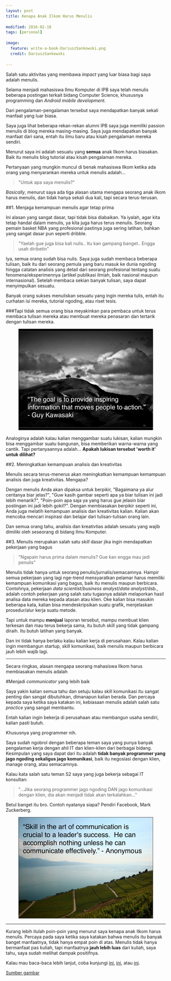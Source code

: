 ```yaml
---
layout: post
title: Kenapa Anak Ilkom Harus Menulis

modified: 2016-02-18
tags: [personal]

image:
  feature: write-a-book-DariuszSankowski.png
  credit: DariuszSankowski

---
```


Salah satu aktivitas yang membawa *impact* yang luar biasa bagi saya adalah menulis.

Selama menjadi mahasiswa Ilmu Komputer di IPB saya telah menulis beberapa postingan terkait bidang Computer Science, khususnya programming dan *Android mobile development*.

Dari pengalaman-pengalaman tersebut saya mendapatkan banyak sekali manfaat yang luar biasa.

Saya juga lihat beberapa rekan-rekan alumni IPB saya juga memiliki passion menulis di blog mereka masing-masing. Saya juga mendapatkan banyak manfaat dari sana, entah itu ilmu baru atau kisah pengalaman mereka sendiri.

Menurut saya ini adalah sesuatu yang **semua** anak Ilkom harus biasakan. Baik itu menulis blog tutorial atau kisah pengalaman mereka.

Pertanyaan yang mungkin muncul di benak mahasiswa Ilkom ketika ada orang yang menyarankan mereka untuk menulis adalah...

>"Untuk apa saya menulis?"

*Basically*, menurut saya ada tiga alasan utama mengapa seorang anak ilkom harus menulis, dan tidak hanya sekali dua kali, tapi secara terus-terusan.

<!--excerpt-->

##1. Menjaga kemampuan menulis agar tetap prima

Ini alasan yang sangat dasar, tapi tidak bisa diabaikan. Ya iyalah, agar kita tetap handal dalam menulis, ya kita juga harus terus menulis. Seorang pemain basket NBA yang profesional pastinya juga sering latihan, bahkan yang sangat dasar pun seperti dribble.

>"Yaelah gue juga bisa kali nulis.. Itu kan gampang banget.. Engga usah diribetin"

Iya, semua orang sudah bisa nulis. Saya juga sudah membaca beberapa tulisan, baik itu dari seorang pemula yang baru masuk ke dunia ngoding hingga catatan analisis yang detail dari seorang profesional tentang suatu fenomena/eksperimennya (artikel publikasi ilmiah, baik nasional maupun internasional). Setelah membaca sekian banyak tulisan, saya dapat menyimpulkan sesuatu.

Banyak orang sukses menuliskan sesuatu yang ingin mereka tulis, entah itu curhatan isi mereka, tutorial ngoding, atau riset tesis.

###Tapi tidak semua orang bisa meyakinkan para pembaca untuk terus membaca tulisan mereka atau membuat mereka penasaran dan tertarik dengan tulisan mereka.

<figure>
	<img src="/images/posts/101-inspiring-quotes-about-communication-46-638.jpg" alt="">
</figure>

Analoginya adalah kalau kalian menggambar suatu lukisan, kalian mungkin bisa menggambar suatu bangunan, bisa memberikan warna-warna yang cantik. Tapi pertanyaannya adalah... **Apakah lukisan tersebut 'worth it' untuk dilihat?**

##2. Meningkatkan kemampuan analisis dan kreativitas

Menulis secara terus-menerus akan meningkatkan kemampuan kemampuan analisis dan juga kreativitas. Mengapa?

Dengan menulis Anda akan dipaksa untuk berpikir, "Bagaimana ya alur ceritanya biar jelas?", "Guw kasih gambar seperti apa ya biar tulisan ini jadi lebih menarik?", "Poin-poin apa saja ya yang harus gue jelasin biar postingan ini jadi lebih gokil?". Dengan membiasakan berpikir seperti ini, Anda juga melatih kemampuan analisis dan kreativitas kalian. Kalian akan mencoba mencari inspirasi dan belajar dari tulisan-tulisan orang lain.

Dan semua orang tahu, analisis dan kreativtias adalah sesuatu yang wajib dimiliki oleh seseorang di bidang Ilmu Komputer.

##3. Menulis merupakan salah satu *skill* dasar jika ingin mendapatkan pekerjaan yang bagus

>"Ngapain harus prima dalam menulis? Gue kan engga mau jadi penulis"

Menulis tidak hanya untuk seorang penulis/jurnalis/semacamnya. Hampir semua pekerjaan yang lagi nge-trend mensyaratkan pelamar harus memiliki kemampuan komunikasi yang bagus, baik itu menulis maupun berbicara. Contohnya, pekerjaan *data scientist*/*business analyst*/*data analyst*/dsb., adalah contoh pekerjaan yang salah satu tugasnya adalah melaporkan hasil analisa data mereka kepada atasan atau klien. Oke kalian bisa masukin beberapa kata, kalian bisa mendeskripsikan suatu grafik, menjelaskan prosedur/alur kerja suatu metode.

Tapi untuk mampu **menjual** laporan tersebut, mampu membuat klien terkesan dan mau terus bekerja sama, itu butuh skill yang tidak gampang diraih. Itu butuh latihan yang banyak.

Dan ini tidak hanya berlaku kalau kalian kerja di perusahaan. Kalau kalian ingin membangun startup, skill komunikasi, baik menulis maupun berbicara jauh lebih wajib lagi.


***


Secara ringkas, alasan mengapa seorang mahasiswa Ilkom harus membiasakan menulis adalah

#Menjadi *communicator* yang lebih baik

Saya yakin kalian semua tahu dan setuju kalau skill komunikasi itu sangat penting dan sangat dibutuhkan, dimanapun kalian berada. Dan percaya kepada saya ketika saya katakan ini, kebiasaan menulis adalah salah satu *practice* yang sangat membantu.

Entah kalian ingin bekerja di perusahaan atau membangun usaha sendiri, kalian pasti butuh.

Khususnya yang programmer nih.

Saya sudah ngobrol dengan beberapa teman saya yang punya banyak pengalaman kerja dengan ahil IT dan klien-klien dari berbagai bidang. Kesimpulan yang saya dapat dari itu adalah **tidak banyak programmer yang jago ngoding sekaligus jago komunikasi**, baik itu negosiasi dengan klien, manage orang, atau semacamnya.

Kalau kata salah satu teman S2 saya yang juga bekerja sebagai IT konsultan:

>"...Jika seorang programmer jago ngoding DAN jago komunikasi dengan klien, dia akan menjadi tidak akan terkalahkan..."

Betul banget itu bro. Contoh nyatanya siapa? Pendiri Facebook, Mark Zuckerberg.

<figure>
	<img src="/images/posts/101-inspiring-quotes-about-communication-21-638.jpg" alt="">
</figure>


***


Kurang lebih itulah poin-poin yang menurut saya kenapa anak Ilkom harus menulis. Percaya pada saya ketika saya katakan bahwa menulis itu banyak banget manfaatnya, tidak hanya empat poin di atas. Menulis tidak hanya bermanfaat pas kuliah, tapi manfaatnya **jauh lebih luas** dari kuliah, saya tahu, saya sudah melihat dampak positifnya.

Kalau mau baca-baca lebih lanjut, coba kunjungi [ini](http://www.lifehack.org/articles/featured/10-reasons-you-should-write-something-each-day.html), [ini](http://www.forbes.com/sites/susannahbreslin/2013/03/30/why-you-should-be-a-writer-2/#36304a8b21cc), atau [ini](http://thewritepractice.com/why-we-write/).

[Sumber gambar](http://www.slideshare.net/JeremyBalius/101-inspiring-quotes-about-communication)
